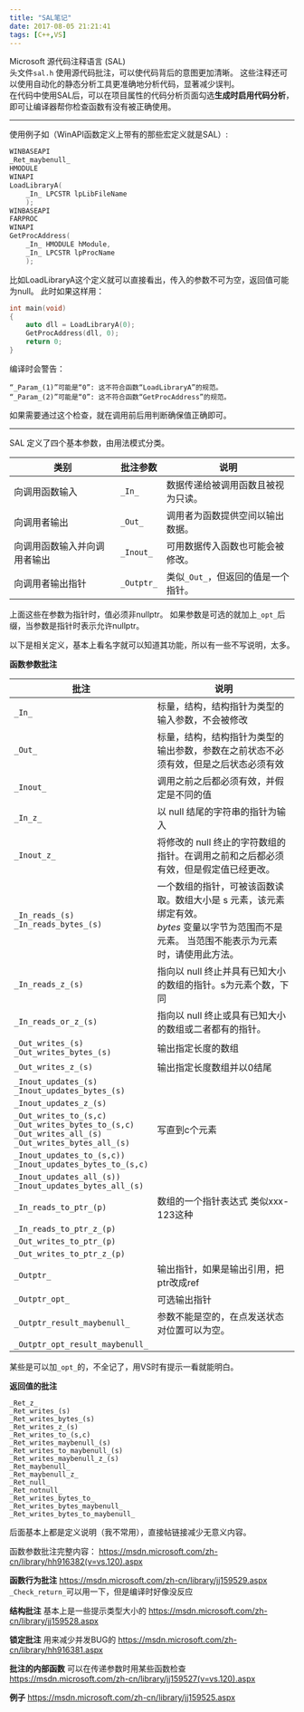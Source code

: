 ```yaml
---
title: "SAL笔记"
date: 2017-08-05 21:21:41
tags: [C++,VS]
---
```

Microsoft 源代码注释语言 (SAL)   
头文件`sal.h`
使用源代码批注，可以使代码背后的意图更加清晰。 这些注释还可以使用自动化的静态分析工具更准确地分析代码，显著减少误判。  
在代码中使用SAL后，可以在项目属性的代码分析页面勾选**生成时启用代码分析**，即可让编译器帮你检查函数有没有被正确使用。  

----
使用例子如（WinAPI函数定义上带有的那些宏定义就是SAL）:
```cpp
WINBASEAPI
_Ret_maybenull_
HMODULE
WINAPI
LoadLibraryA(
    _In_ LPCSTR lpLibFileName
    );
WINBASEAPI
FARPROC
WINAPI
GetProcAddress(
    _In_ HMODULE hModule,
    _In_ LPCSTR lpProcName
    );
```
比如LoadLibraryA这个定义就可以直接看出，传入的参数不可为空，返回值可能为null。
此时如果这样用：
```cpp
int main(void)
{
	auto dll = LoadLibraryA(0);
	GetProcAddress(dll, 0);
	return 0;
}
```
编译时会警告：
```
“_Param_(1)”可能是“0”: 这不符合函数“LoadLibraryA”的规范。
“_Param_(2)”可能是“0”: 这不符合函数“GetProcAddress”的规范。
```
如果需要通过这个检查，就在调用前后用判断确保值正确即可。


----

SAL 定义了四个基本参数，由用法模式分类。  

类别|批注参数|说明
---|---|---
向调用函数输入|`_In_`|数据传递给被调用函数且被视为只读。
向调用者输出|`_Out_`|调用者为函数提供空间以输出数据。
向调用函数输入并向调用者输出|`_Inout_`|可用数据传入函数也可能会被修改。
向调用者输出指针|`_Outptr_`|类似`_Out_`，但返回的值是一个指针。

上面这些在参数为指针时，值必须非nullptr。
如果参数是可选的就加上`_opt_`后缀，当参数是指针时表示允许nullptr。  


以下是相关定义，基本上看名字就可以知道其功能，所以有一些不写说明，太多。

**函数参数批注**

| 批注 | 说明 |
| ------------- | ------------- |
| `_In_` | 标量，结构，结构指针为类型的输入参数，不会被修改 |
| `_Out_` | 标量，结构，结构指针为类型的输出参数，参数在之前状态不必须有效，但是之后状态必须有效 |
| `_Inout_` | 调用之前之后都必须有效，并假定是不同的值 |
| `_In_z_` | 以 null 结尾的字符串的指针为输入 |
| `_Inout_z_` | 将修改的 null 终止的字符数组的指针。在调用之前和之后都必须有效，但是假定值已经更改。 |
| `_In_reads_(s)`<br>`_In_reads_bytes_(s)` | 一个数组的指针，可被该函数读取。数组大小是 s 元素，该元素绑定有效。<br>_bytes_ 变量以字节为范围而不是元素。  当范围不能表示为元素时，请使用此方法。 |
| `_In_reads_z_(s)` | 指向以 null 终止并具有已知大小的数组的指针。s为元素个数，下同 |
| `_In_reads_or_z_(s)` | 指向以 null 终止或具有已知大小的数组或二者都有的指针。 |
| `_Out_writes_(s)` <br> `_Out_writes_bytes_(s)` | 输出指定长度的数组 |
| `_Out_writes_z_(s)` | 输出指定长度数组并以0结尾 |
| `_Inout_updates_(s)`<br>`_Inout_updates_bytes_(s)` |  |
| `_Inout_updates_z_(s)` |  |
| `_Out_writes_to_(s,c)`<br>`_Out_writes_bytes_to_(s,c)`<br>`_Out_writes_all_(s)`<br>`_Out_writes_bytes_all_(s)` | 写直到c个元素 |
| `_Inout_updates_to_(s,c))`<br>`_Inout_updates_bytes_to_(s,c)` |  |
| `_Inout_updates_all_(s))`<br>`_Inout_updates_bytes_all_(s)` |  |
| `_In_reads_to_ptr_(p)` | 数组的一个指针表达式 类似xxx-123这种 |
| `_In_reads_to_ptr_z_(p)` |  |
| `_Out_writes_to_ptr_(p)` |  |
| `_Out_writes_to_ptr_z_(p)` |  |
| `_Outptr_` | 输出指针，如果是输出引用，把ptr改成ref |
| `_Outptr_opt_` | 可选输出指针 |
| `_Outptr_result_maybenull_` | 参数不能是空的，在点发送状态对位置可以为空。|
| `_Outptr_opt_result_maybenull_` |  |

某些是可以加`_opt_`的，不全记了，用VS时有提示一看就能明白。  

**返回值的批注**
```
_Ret_z_
_Ret_writes_(s)
_Ret_writes_bytes_(s)
_Ret_writes_z_(s)
_Ret_writes_to_(s,c)
_Ret_writes_maybenull_(s)
_Ret_writes_to_maybenull_(s)
_Ret_writes_maybenull_z_(s)
_Ret_maybenull_
_Ret_maybenull_z_
_Ret_null_
_Ret_notnull_
_Ret_writes_bytes_to_
_Ret_writes_bytes_maybenull_
_Ret_writes_bytes_to_maybenull_
```

后面基本上都是定义说明（我不常用），直接帖链接减少无意义内容。


函数参数批注完整内容：
<https://msdn.microsoft.com/zh-cn/library/hh916382(v=vs.120).aspx>


**函数行为批注**
<https://msdn.microsoft.com/zh-cn/library/jj159529.aspx>
`_Check_return_`可以用一下，但是编译时好像没反应

**结构批注**
基本上是一些提示类型大小的
<https://msdn.microsoft.com/zh-cn/library/jj159528.aspx>

**锁定批注**
用来减少并发BUG的
<https://msdn.microsoft.com/zh-cn/library/hh916381.aspx>

**批注的内部函数**
可以在传递参数时用某些函数检查
<https://msdn.microsoft.com/zh-cn/library/jj159527(v=vs.120).aspx>

**例子**
<https://msdn.microsoft.com/zh-cn/library/jj159525.aspx>
